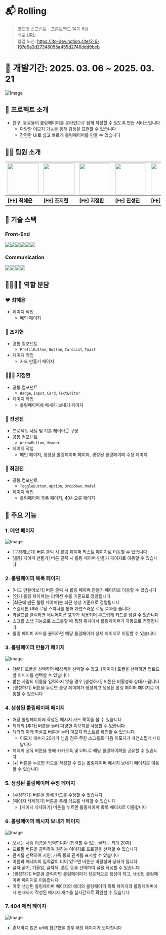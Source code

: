 # 📬 Rolling
> 코드잇 스프린트 - 프론트엔드 14기 6팀
<br>배포 URL: 
<br>협업 노션: <https://ito-dev.notion.site/2-6-197e6a3d27348055a455d2746ddd9bcb>


# 📅 개발기간: 2025. 03. 06 ~ 2025. 03. 21
![Image](https://github.com/user-attachments/assets/9a18294b-f763-434c-8746-aaae2cc37ab8)


## 🚀 프로젝트 소개
- 친구, 동료들이 롤링페이퍼를 온라인으로 쉽게 작성할 수 있도록 만든 서비스입니다
  - 다양한 이모지 기능을 통해 감정을 표현할 수 있습니다
  - 간편한 UI로 쉽고 빠르게 롤링페이퍼를 만들 수 있습니다
   

## 💁🏻 팀원 소개
| <a href="https://github.com/rachelchoi11"><img src="https://github.com/rachelchoi11.png" width="100"></a> | <a href="https://github.com/zeon0xx0"><img src="https://github.com/zeon0xx0.png" width="100"></a> | <a href="https://github.com/jeonghwanJay"><img src="https://github.com/jeonghwanJay.png" width="100"></a> | <a href="https://github.com/cozy-ito"><img src="https://github.com/cozy-ito.png" width="100"></a> | <a href="https://github.com/kwonjin2"><img src="https://github.com/kwonjin2.png" width="100"></a> |
|------|------|------|------|------|
| **[FE] [최혜윤](https://github.com/rachelchoi11)** | **[FE] [조지현](https://github.com/zeon0xx0)** | **[FE] [지정환](https://github.com/jeonghwanJay)** | **[FE] [진성진](https://github.com/cozy-ito)** | **[FE] [최권진](https://github.com/kwonjin2)** |


## 🔧 기술 스택
### Front-End
<img src="https://img.shields.io/badge/html5-E34F26?style=for-the-badge&logo=html5&logoColor=white"><img src="https://img.shields.io/badge/module css-1572B6?style=for-the-badge&logo=module css3&logoColor=white"><img src="https://img.shields.io/badge/javascript-F7DF1E?style=for-the-badge&logo=javascript&logoColor=white"><img src="https://img.shields.io/badge/react-61DAFB?style=for-the-badge&logo=react&logoColor=black"><img src="https://img.shields.io/badge/eslint-4B32C3?style=for-the-badge&logo=eslint&logoColor=white"><img src="https://img.shields.io/badge/prettier-F7B93E?style=for-the-badge&logo=prettier&logoColor=white">

### Communication
<img src="https://img.shields.io/badge/github-181717?style=for-the-badge&logo=github&logoColor=white"><img src="https://img.shields.io/badge/git-F05032?style=for-the-badge&logo=git&logoColor=white"><img src="https://img.shields.io/badge/discord-5865F2?style=for-the-badge&logo=discord&logoColor=white"><img src="https://img.shields.io/badge/notion-000000?style=for-the-badge&logo=notion&logoColor=white">


## 🫱🏻‍🫲🏻 역할 분담
### ❤️ 최혜윤
- 페이지 작업
  - 메인 페이지 

### 🍑 조지현
- 공통 컴포넌트
  - `ProfilButton`, `Button`, `CardList`, `Toast`
- 페이지 작업
  - 카드 만들기 페이지
    
### 🧑🏻‍🦱 지정환
- 공통 컴포넌트
  - `Badge`, `Input`, `Card`, `TextEditor`
- 페이지 작업
  - 롤링페이퍼에 메세지 보내기 페이지 
    
### 🤗 진성진
- 프로젝트 세팅 및 기본 레이아웃 구성 
- 공통 컴포넌트
  - `ArrowButton`, `Header`
- 페이지 작업
  - 메인 페이지, 생성된 롤링페이퍼 페이지, 생성된 롤링페이퍼 수정 페이지 
        
### 🫧 최권진 
- 공통 컴포넌트
  - `ToggleButton`, `Option`, `Dropdown`, `Modal`
- 페이지 작업
  - 롤링페이퍼 목록 페이지, 404 오류 페이지 
      

## 📌 주요 기능

### 1. 메인 페이지
![Image](https://github.com/user-attachments/assets/419be682-f89b-4529-83e6-e9793e4c79df)
- [구경해보기] 버튼 클릭 시 롤링 페이퍼 리스트 페이지로 이동할 수 있습니다 
- [롤링 페이퍼 만들기] 버튼 클릭 시 롤링 페이퍼 만들기 페이지로 이동할 수 있습니다

### 2. 롤링페이퍼 목록 페이지
- [나도 만들어보기] 버튼 클릭 시 롤링 페이퍼 만들기 페이지로 이동할 수 있습니다 
- [인기 롤링 페이퍼]는 리액션 수를 기준으로 정렬됩니다
- [최근에 만든 롤링 페이퍼]는 최근 생성 기준으로 정렬됩니다
- 스켈레톤 UI와 로딩 스피너를 통해 자연스러운 로딩 효과를 줍니다
- 화살표를 클릭하면 애니메이션 효과가 적용되어 부드럽게 카드를 넘길 수 있습니다 
- 스크롤 스냅 기능으로 스크롤할 때 특정 위치에서 롤링페이퍼가 자동으로 정렬됩니다
- 롤링 페이퍼 카드를 클릭하면 해당 롤링페이퍼 상세 페이지로 이동할 수 있습니다

### 3. 롤링페이퍼 만들기 페이지
![Image](https://github.com/user-attachments/assets/1a4b6073-e659-42dc-9c83-0cee21026850)
- [컬러] 토글을 선택하면 배경색을 선택할 수 있고, [이미지] 토글을 선택하면 업로드할 이미지를 선택할 수 있습니다
- 받는 사람의 이름을 입력하지 않을 경우 [생성하기] 버튼은 비활성화 상태가 됩니다
- [생성하기] 버튼을 누르면 롤링 페이퍼가 생성되고 생성된 롤링 페이퍼 페이지로 이동할 수 있습니다
 
### 4. 생성된 롤링페이퍼 페이지
- 해당 롤링페이퍼에 작성된 메시지 카드 목록을 볼 수 있습니다
- 헤더의 [추가] 버튼을 눌러 다양한 이모지를 사용할 수 있습니다
- 헤더의 아래 화살표 버튼을 눌러 이모지 리스트를 확인할 수 있습니다
  - 이모지 개수가 20개가 넘을 경우 무한 스크롤로 다음 이모지가 자연스럽게 나타납니다 
- 헤더의 공유 버튼을 통해 카카오톡 및 URL로 해당 롤링페이퍼를 공유할 수 있습니다
- [+] 버튼을 누르면 카드를 작성할 수 있는 롤링페이퍼 메시지 보내기 페이지로 이동할 수 있습니다

### 5. 생성된 롤링페이퍼 수정 페이지
- [수정하기] 버튼을 통해 카드를 수정할 수 있습니다
- [페이지 삭제하기] 버튼을 통해 카드를 삭제할 수 있습니다
	- [페이지 삭제하기] 버튼을 누르면 롤링페이퍼 목록 페이지로 이동합니다 
  
### 6. 롤링페이퍼 메시지 보내기 페이지
![Image](https://github.com/user-attachments/assets/7a06445d-a00b-4834-966a-c4940aeb755e)
- 보내는 사람 이름을 입력합니다 (입력할 수 있는 글자는 최대 20자)
- 프로필 버튼을 클릭하여 원하는 이미지로 프로필을 선택할 수 있습니다 
- 관계를 선택하여 지인, 가족 등의 관계를 표시할 수 있습니다
- 이름과 메세지의 입력값이 비어 있으면 버튼은 비활성화 상태가 됩니다
- 글자 굵기, 기울임, 글자색, 폰트 등을 선택하여 글을 작성할 수 있습니다
- [생성하기] 버튼을 클릭하면 롤링페이퍼가 성공적으로 생성이 되고, 생성된 롤링페이퍼 페이지로 이동합니다 
- 이후 생성된 롤링페이퍼 페이지의 헤더와 롤링페이퍼 목록 페이지의 롤링페이퍼에서 현재까지 작성된 메시지 개수를 실시간으로 확인할 수 있습니다 
  
### 7. 404 에러 페이지
![Image](https://github.com/user-attachments/assets/8570b24c-89dd-4ff6-b896-4416ad50dd8b)
- 존재하지 않은 url에 접근했을 경우 해당 페이지가 보여집니다 

